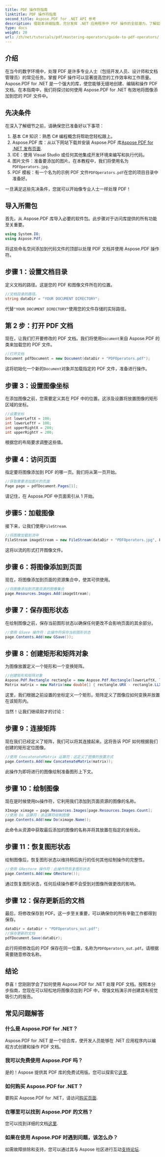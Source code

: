 ```yaml
---
title: PDF 操作符指南
linktitle: PDF 操作符指南
second_title: Aspose.PDF for .NET API 参考
description: 借助本详细指南，充分发挥 .NET 应用程序中 PDF 操作的全部潜力。了解如何使用强大的 Aspose.PDF 库轻松地将图像添加到 PDF 文档中。
type: docs
weight: 20
url: /zh/net/tutorials/pdf/mastering-operators/guide-to-pdf-operators/
---
```

## 介绍

在当今的数字环境中，处理 PDF 是许多专业人士（包括开发人员、设计师和文档管理员）的常见任务。掌握 PDF 操作可以显著提高您的工作效率和工作质量。Aspose.PDF for .NET 是一个强大的库，使您能够无缝地创建、编辑和操作 PDF 文档。在本指南中，我们将探讨如何使用 Aspose.PDF for .NET 有效地将图像添加到您的 PDF 文件中。

## 先决条件

在深入了解细节之前，请确保您已准备好以下事项：

1. 基本 C# 知识：熟悉 C# 编程概念将帮助您轻松跟上。
2.  Aspose.PDF 库：从以下网站下载并安装 Aspose.PDF 库[Aspose PDF for .NET 发布页面](https://releases.aspose.com/pdf/net/).
3. IDE：使用 Visual Studio 或任何其他集成开发环境来编写和执行代码。
4. 图片文件：准备要添加的图片。在本教程中，我们将使用名为`PDFOperators.jpg`.
5. PDF 模板：有一个名为的示例 PDF 文件`PDFOperators.pdf`在您的项目目录中准备好。

一旦满足这些先决条件，您就可以开始像专业人士一样处理 PDF！

## 导入所需包

首先，从 Aspose.PDF 库导入必要的软件包。此步骤对于访问库提供的所有功能至关重要。

```csharp
using System.IO;
using Aspose.Pdf;
```

将这些命名空间添加到代码文件的顶部以处理 PDF 文档并使用 Aspose.PDF 操作符。

## 步骤 1：设置文档目录

定义文档的路径。这是您的 PDF 和图像文件所在的位置。

```csharp
//文档目录的路径。
string dataDir = "YOUR DOCUMENT DIRECTORY";
```

代替`"YOUR DOCUMENT DIRECTORY"`使用您的文件存储的实际路径。

## 第 2 步：打开 PDF 文档

现在，让我们打开要修改的 PDF 文档。我们将使用`Document`来自 Aspose.PDF 的类来加载您的 PDF 文件。

```csharp
//打开文档
Document pdfDocument = new Document(dataDir + "PDFOperators.pdf");
```

这将初始化一个新的`Document`对象并加载指定的 PDF 文件，准备进行操作。

## 步骤 3：设置图像坐标

在添加图像之前，您需要定义其在 PDF 中的位置。这涉及设置将放置图像的矩形区域的坐标。

```csharp
//设置坐标
int lowerLeftX = 100;
int lowerLeftY = 100;
int upperRightX = 200;
int upperRightY = 200;
```

根据您的布局要求调整这些值。

## 步骤 4：访问页面

指定要将图像添加到 PDF 的哪一页。我们将从第一页开始。

```csharp
//获取需要添加图片的页面
Page page = pdfDocument.Pages[1];
```

请记住，在 Aspose.PDF 中页面索引从 1 开始。

## 步骤5：加载图像

接下来，让我们使用`FileStream`.

```csharp
//将图像加载到流中
FileStream imageStream = new FileStream(dataDir + "PDFOperators.jpg", FileMode.Open);
```

这将以流的形式打开图像文件。

## 步骤 6：将图像添加到页面

现在，将图像添加到页面的资源集合中，使其可供使用。

```csharp
//将图像添加到页面资源的图像集合
page.Resources.Images.Add(imageStream);
```

## 步骤 7：保存图形状态

在绘制图像之前，保存当前图形状态以确保任何更改不会影响页面的其余部分。

```csharp
//使用 GSave 操作符：此操作符保存当前图形状态
page.Contents.Add(new GSave());
```

## 步骤 8：创建矩形和矩阵对象

为图像放置定义一个矩形和一个变换矩阵。

```csharp
//创建矩形和矩阵对象
Aspose.Pdf.Rectangle rectangle = new Aspose.Pdf.Rectangle(lowerLeftX, lowerLeftY, upperRightX, upperRightY);
Matrix matrix = new Matrix(new double[] { rectangle.URX - rectangle.LLX, 0, 0, rectangle.URY - rectangle.LLY, rectangle.LLX, rectangle.LLY });
```
这里，我们根据之前设置的坐标定义一个矩形。矩阵定义了图像应如何变换并放置在该矩形内。

当然！让我们继续刚才的讨论：

## 步骤 9：连接矩阵

现在我们已经定义了矩阵，我们可以将其连接起来。这将告诉 PDF 如何根据我们创建的矩形定位图像。

```csharp
//使用 ConcatenateMatrix 运算符：这定义了图像的放置方式
page.Contents.Add(new ConcatenateMatrix(matrix));
```

此操作为即将进行的图像绘制准备图形上下文。

## 步骤 10：绘制图像

现在是时候使用`Do`操作符，它利用我们添加到页面资源的图像的名称。

```csharp
XImage ximage = page.Resources.Images[page.Resources.Images.Count];
//使用 Do 运算符：该运算符绘制图像
page.Contents.Add(new Do(ximage.Name));
```

此命令从资源中获取最后添加的图像的名称并将其放置在指定的坐标处。

## 步骤 11：恢复图形状态

绘制图像后，恢复图形状态以维持稍后执行的任何其他绘制操作的完整性。

```csharp
//使用 GRestore 操作符：此操作符恢复图形状态
page.Contents.Add(new GRestore());
```

通过恢复图形状态，任何后续操作都不会受到对图像所做更改的影响。

## 步骤 12：保存更新后的文档

最后，将修改保存到 PDF。这一步至关重要，可以确保你的所有辛勤工作都得到保存。

```csharp
dataDir = dataDir + "PDFOperators_out.pdf";
//保存更新的文档
pdfDocument.Save(dataDir);
```

此行将把修改后的 PDF 保存在同一位置，名称为`PDFOperators_out.pdf`。请根据需要随意修改名称。

## 结论

恭喜！您刚刚学会了如何使用 Aspose.PDF for .NET 处理 PDF 文档。按照本分步指南，您现在可以轻松地将图像添加到 PDF 中，增强文档演示并创建具有视觉吸引力的报告。

## 常见问题解答

### 什么是 Aspose.PDF for .NET？
Aspose.PDF for .NET 是一个综合库，使开发人员能够在 .NET 应用程序内以编程方式创建和操作 PDF 文档。

### 我可以免费使用 Aspose.PDF 吗？
是的！Aspose 提供其 PDF 库的免费试用版。您可以探索它[这里](https://releases.aspose.com/).

### 如何购买 Aspose.PDF for .NET？
要购买 Aspose.PDF for .NET，请访问[购买页面](https://purchase.aspose.com/buy).

### 在哪里可以找到 Aspose.PDF 的文档？
您可以找到详细的文档[这里](https://reference.aspose.com/pdf/net/).

### 如果在使用 Aspose.PDF 时遇到问题，该怎么办？
如需故障排除和支持，您可以通过其与 Aspose 社区进行互动[支持论坛](https://forum.aspose.com/c/pdf/10).
